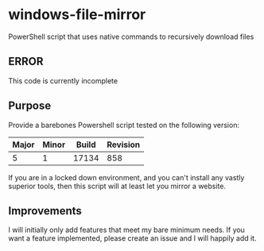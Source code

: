 # windows-file-mirror
PowerShell script that uses native commands to recursively download files

## ERROR
This code is currently incomplete

## Purpose 
Provide a barebones Powershell script tested on the following version:

|Major|Minor|Build|Revision|
|---|---|---|---
|5|1|17134|858

If you are in a locked down environment, and you can't install any vastly superior tools, then this script will at least let you mirror a website.

## Improvements
I will initially only add features that meet my bare minimum needs. If you want a feature implemented, please create an issue and I will happily add it.
